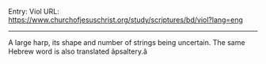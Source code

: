 Entry: Viol
URL: https://www.churchofjesuschrist.org/study/scriptures/bd/viol?lang=eng

---

A large harp, its shape and number of strings being uncertain. The same Hebrew word is also translated âpsaltery.â
